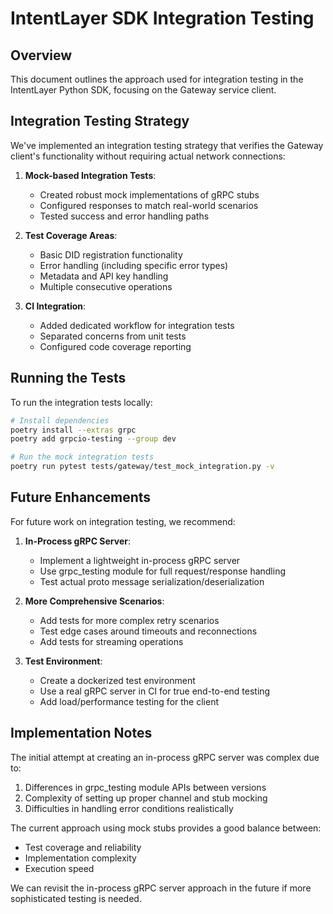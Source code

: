 # IntentLayer SDK Integration Testing

## Overview

This document outlines the approach used for integration testing in the IntentLayer Python SDK, focusing on the Gateway service client.

## Integration Testing Strategy

We've implemented an integration testing strategy that verifies the Gateway client's functionality without requiring actual network connections:

1. **Mock-based Integration Tests**:
   - Created robust mock implementations of gRPC stubs
   - Configured responses to match real-world scenarios
   - Tested success and error handling paths

2. **Test Coverage Areas**:
   - Basic DID registration functionality
   - Error handling (including specific error types)
   - Metadata and API key handling
   - Multiple consecutive operations

3. **CI Integration**:
   - Added dedicated workflow for integration tests
   - Separated concerns from unit tests
   - Configured code coverage reporting

## Running the Tests

To run the integration tests locally:

```bash
# Install dependencies
poetry install --extras grpc
poetry add grpcio-testing --group dev

# Run the mock integration tests
poetry run pytest tests/gateway/test_mock_integration.py -v
```

## Future Enhancements

For future work on integration testing, we recommend:

1. **In-Process gRPC Server**:
   - Implement a lightweight in-process gRPC server
   - Use grpc_testing module for full request/response handling
   - Test actual proto message serialization/deserialization

2. **More Comprehensive Scenarios**:
   - Add tests for more complex retry scenarios
   - Test edge cases around timeouts and reconnections
   - Add tests for streaming operations

3. **Test Environment**:
   - Create a dockerized test environment
   - Use a real gRPC server in CI for true end-to-end testing
   - Add load/performance testing for the client

## Implementation Notes

The initial attempt at creating an in-process gRPC server was complex due to:

1. Differences in grpc_testing module APIs between versions
2. Complexity of setting up proper channel and stub mocking
3. Difficulties in handling error conditions realistically

The current approach using mock stubs provides a good balance between:
- Test coverage and reliability
- Implementation complexity
- Execution speed

We can revisit the in-process gRPC server approach in the future if more sophisticated testing is needed.